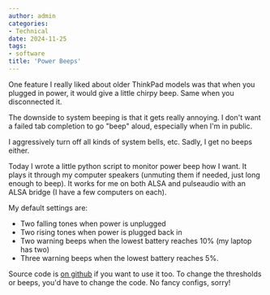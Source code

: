 ```yaml
---
author: admin
categories:
- Technical
date: 2024-11-25
tags:
- software
title: 'Power Beeps'
---
```


One feature I really liked about older ThinkPad models was that when you plugged in power, it would give a little chirpy beep. Same when you disconnected it.

The downside to system beeping is that it gets really annoying. I don't want a failed tab completion to go "beep" aloud, especially when I'm in public.

I aggressively turn off all kinds of system bells, etc. Sadly, I get no beeps either.

Today I wrote a little python script to monitor power beep how I want. It plays it through my computer speakers (unmuting them if needed, just long enough to beep). It works for me on both ALSA and pulseaudio with an ALSA bridge (I have a few computers on each).

My default settings are:

- Two falling tones when power is unplugged
- Two rising tones when power is plugged back in
- Two warning beeps when the lowest battery reaches 10% (my laptop has two)
- Three warning beeps when the lowest battery reaches 5%.

Source code is [on github](https://github.com/za3k/short-programs#power-beeps) if you want to use it too. To change the thresholds or beeps, you'd have to change the code. No fancy configs, sorry!
